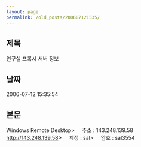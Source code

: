 ```yaml
---
layout: page
permalink: /old_posts/200607121535/
---
```


## 제목
연구실 프록시 서버 정보

## 날짜
2006-07-12 15:35:54

## 본문
Windows Remote Desktop>     주소 : 143.248.139.58 <http://143.248.139.58>>     계정 : sal>     암호 : sal3554